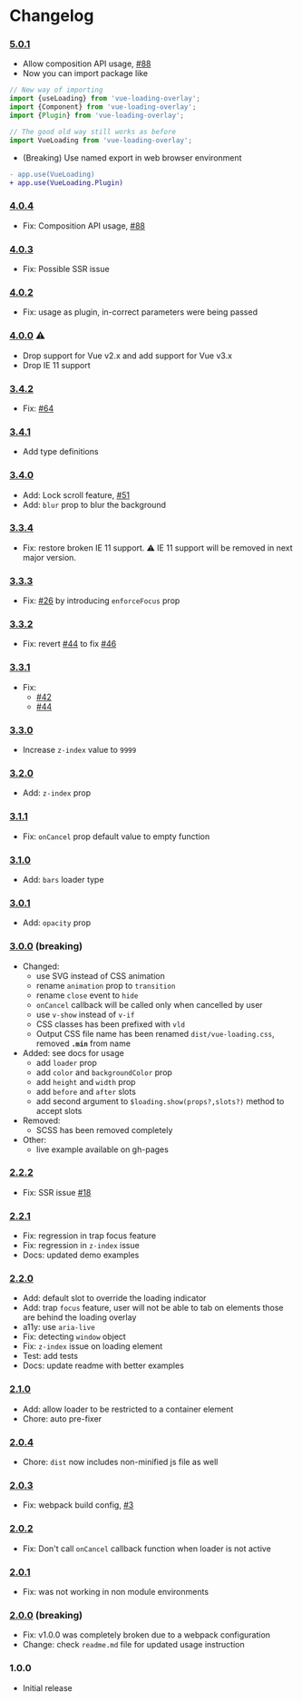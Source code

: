 # Changelog

### [5.0.1](https://github.com/ankurk91/vue-loading-overlay/compare/4.0.4...5.0.1)

* Allow composition API usage, [#88](https://github.com/ankurk91/vue-loading-overlay/issues/88)
* Now you can import package like 

```js
// New way of importing
import {useLoading} from 'vue-loading-overlay';
import {Component} from 'vue-loading-overlay';
import {Plugin} from 'vue-loading-overlay';

// The good old way still works as before
import VueLoading from 'vue-loading-overlay';
```

* (Breaking) Use named export in web browser environment

```diff
- app.use(VueLoading)
+ app.use(VueLoading.Plugin)
```

### [4.0.4](https://github.com/ankurk91/vue-loading-overlay/compare/4.0.3...4.0.4)

* Fix: Composition API usage, [#88](https://github.com/ankurk91/vue-loading-overlay/issues/88)

### [4.0.3](https://github.com/ankurk91/vue-loading-overlay/compare/4.0.2...4.0.3)

* Fix: Possible SSR issue

### [4.0.2](https://github.com/ankurk91/vue-loading-overlay/compare/4.0.1...4.0.2)

* Fix: usage as plugin, in-correct parameters were being passed

### [4.0.0](https://github.com/ankurk91/vue-loading-overlay/compare/3.4.2...4.0.0) :warning:

* Drop support for Vue v2.x and add support for Vue v3.x
* Drop IE 11 support

### [3.4.2](https://github.com/ankurk91/vue-loading-overlay/compare/3.4.1...3.4.2)

* Fix: [#64](https://github.com/ankurk91/vue-loading-overlay/issues/64)

### [3.4.1](https://github.com/ankurk91/vue-loading-overlay/compare/3.4.0...3.4.1)

* Add type definitions

### [3.4.0](https://github.com/ankurk91/vue-loading-overlay/compare/3.3.4...3.4.0)

* Add: Lock scroll feature, [#51](https://github.com/ankurk91/vue-loading-overlay/issues/51)
* Add: `blur` prop to blur the background

### [3.3.4](https://github.com/ankurk91/vue-loading-overlay/compare/3.3.3...3.3.4)

* Fix: restore broken IE 11 support. :warning: IE 11 support will be removed in next major version.

### [3.3.3](https://github.com/ankurk91/vue-loading-overlay/compare/3.3.2...3.3.3)

* Fix: [#26](https://github.com/ankurk91/vue-loading-overlay/issues/26) by introducing `enforceFocus` prop

### [3.3.2](https://github.com/ankurk91/vue-loading-overlay/compare/3.3.1...3.3.2)

* Fix: revert [#44](https://github.com/ankurk91/vue-loading-overlay/issues/44)
  to fix [#46](https://github.com/ankurk91/vue-loading-overlay/issues/46)

### [3.3.1](https://github.com/ankurk91/vue-loading-overlay/compare/3.3.0...3.3.1)

* Fix:
    - [#42](https://github.com/ankurk91/vue-loading-overlay/issues/42)
    - [#44](https://github.com/ankurk91/vue-loading-overlay/issues/44)

### [3.3.0](https://github.com/ankurk91/vue-loading-overlay/compare/3.2.0...3.3.0)

* Increase `z-index` value to `9999`

### [3.2.0](https://github.com/ankurk91/vue-loading-overlay/compare/3.1.1...3.2.0)

* Add: `z-index` prop

### [3.1.1](https://github.com/ankurk91/vue-loading-overlay/compare/3.1.0...3.1.1)

* Fix: `onCancel` prop default value to empty function

### [3.1.0](https://github.com/ankurk91/vue-loading-overlay/compare/3.0.1...3.1.0)

* Add: `bars` loader type

### [3.0.1](https://github.com/ankurk91/vue-loading-overlay/compare/3.0.0...3.0.1)

* Add: `opacity` prop

### [3.0.0](https://github.com/ankurk91/vue-loading-overlay/compare/2.2.2...3.0.0) (breaking)

* Changed:
    - use SVG instead of CSS animation
    - rename `animation` prop to `transition`
    - rename `close` event to `hide`
    - `onCancel` callback will be called only when cancelled by user
    - use `v-show` instead of `v-if`
    - CSS classes has been prefixed with `vld`
    - Output CSS file name has been renamed `dist/vue-loading.css`, removed **`.min`** from name
* Added: see docs for usage
    - add `loader` prop
    - add `color` and `backgroundColor` prop
    - add `height` and `width` prop
    - add `before` and `after` slots
    - add second argument to `$loading.show(props?,slots?)` method to accept slots
* Removed:
    - SCSS has been removed completely
* Other:
    - live example available on gh-pages

### [2.2.2](https://github.com/ankurk91/vue-loading-overlay/compare/2.2.1...2.2.2)

* Fix: SSR issue [#18](https://github.com/ankurk91/vue-loading-overlay/pull/18)

### [2.2.1](https://github.com/ankurk91/vue-loading-overlay/compare/2.2.0...2.2.1)

* Fix: regression in trap focus feature
* Fix: regression in `z-index` issue
* Docs: updated demo examples

### [2.2.0](https://github.com/ankurk91/vue-loading-overlay/compare/2.1.0...2.2.0)

* Add: default slot to override the loading indicator
* Add: trap `focus` feature, user will not be able to tab on elements those are behind the loading overlay
* a11y: use `aria-live`
* Fix: detecting `window` object
* Fix: `z-index` issue on loading element
* Test: add tests
* Docs: update readme with better examples

### [2.1.0](https://github.com/ankurk91/vue-loading-overlay/compare/2.0.4...2.1.0)

* Add: allow loader to be restricted to a container element
* Chore: auto pre-fixer

### [2.0.4](https://github.com/ankurk91/vue-loading-overlay/compare/2.0.3...2.0.4)

* Chore: `dist` now includes non-minified js file as well

### [2.0.3](https://github.com/ankurk91/vue-loading-overlay/compare/2.0.2...2.0.3)

* Fix: webpack build config, [#3](https://github.com/ankurk91/vue-loading-overlay/issues/3)

### [2.0.2](https://github.com/ankurk91/vue-loading-overlay/compare/2.0.1...2.0.2)

* Fix: Don't call `onCancel` callback function when loader is not active

### [2.0.1](https://github.com/ankurk91/vue-loading-overlay/compare/2.0.0...2.0.1)

* Fix: was not working in non module environments

### [2.0.0](https://github.com/ankurk91/vue-loading-overlay/compare/1.0.0...2.0.0) (breaking)

* Fix: v1.0.0 was completely broken due to a webpack configuration
* Change: check `readme.md` file for updated usage instruction

### 1.0.0

* Initial release
